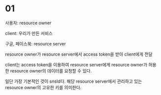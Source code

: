 # 01

사용자: resource owner

client: 우리가 만든 서비스

구글, 페이스북: resource server

resource owner가 resource server에서 access token을 받아 client에게 전달

client는 access token을 이용하여 resource server에게 resource owner가 허용한 resource owner의 데이터를 요청할 수 있다.

일단 가장 기본적인 것이 snsId다. 해당 resource server에서 관리하고 있는 resource owner의 고유한 키를 의미한다.

